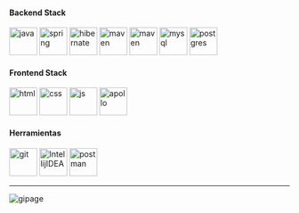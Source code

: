 
#### Backend Stack
<div styles="display:flex;">
  <img src="https://skillicons.dev/icons?i=java" alt="java" width="50" height="50" title="Java"/>
  <img src="https://skillicons.dev/icons?i=spring" alt="spring" width="50" height="50" title="Spring"/>
  <img src="https://skillicons.dev/icons?i=hibernate" alt="hibernate" width="50" height="50" title="Hibernate"/>
  <img src="https://skillicons.dev/icons?i=maven" alt="maven" width="50" height="50" title="Maven"/>
  <img src="https://skillicons.dev/icons?i=c" alt="maven" width="50" height="50" title="C"/>
  <img src="https://skillicons.dev/icons?i=mysql" alt="mysql" width="50" height="50" title="MySQL"/>
  <img src="https://skillicons.dev/icons?i=postgres" alt="postgres" width="50" height="50" title="Postgres"/>
</div>

#### Frontend Stack

<div styles="display:flex;">
  <img src="https://skillicons.dev/icons?i=html" alt="html" width="50" height="50" title="HTML"/>
  <img src="https://skillicons.dev/icons?i=css" alt="css" width="50" height="50" title="CSS"/>
  <img src="https://skillicons.dev/icons?i=js" alt="js" width="50" height="50" title="Javascript"/>
  <img src="https://skillicons.dev/icons?i=bootstrap" alt="apollo" width="50" height="50" title="Bootstrap"/>
</div>

#### Herramientas
<div styles="display:flex;">
  <img src="https://skillicons.dev/icons?i=git" alt="git" width="50" height="50" title="Git"/>
  <img src="https://skillicons.dev/icons?i=idea" alt="IntellijIDEA" width="50" height="50" title="IntellijIDEA"/>
  <img src="https://skillicons.dev/icons?i=postman" alt="postman" width="50" height="50" title="Postman"/>
</div>


---
<p><img align="left" src="https://github-readme-stats.vercel.app/api/top-langs?username=gipage&show_icons=true&locale=en&layout=compact&theme=github_dark" alt="gipage" /></p>



